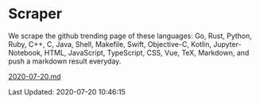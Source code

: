 # Scraper

We scrape the github trending page of these languages: Go, Rust, Python, Ruby, C++, C, Java, Shell, Makefile, Swift, Objective-C, Kotlin, Jupyter-Notebook, HTML, JavaScript, TypeScript, CSS, Vue, TeX, Markdown, and push a markdown result everyday.

[2020-07-20.md](https://github.com/yangwenmai/Scraper/blob/master/2020-07-20.md)

Last Updated: 2020-07-20 10:46:15